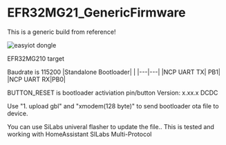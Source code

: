 # EFR32MG21_GenericFirmware

This is a generic build from reference!

![easyiot dongle](https://github.com/xsp1989/zigbeeFirmware/blob/master/Pic/easyiot%20Dongle.png)

EFR32MG210 target

Baudrate is 115200
|Standalone Bootloader| |
|---|---|
|NCP UART TX| PB1|
|NCP UART RX|PB0|

BUTTON_RESET is bootloader activiation pin/button
Version: x.xx.x
DCDC

Use "1. upload gbl" and "xmodem(128 byte)" to send bootloader ota file to device.

You can use SiLabs univeral flasher to update the file..
This is tested and working with HomeAssistant SILabs Multi-Protocol
